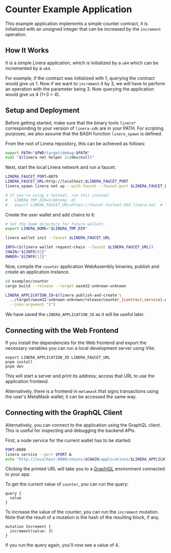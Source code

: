 # Counter Example Application

This example application implements a simple counter contract, it is initialized with an
unsigned integer that can be increased by the `increment` operation.

## How It Works

It is a simple Linera application, which is initialized by a `u64` which can be incremented
by a `u64`.

For example, if the contract was initialized with 1, querying the contract would give us 1. Now if we want to
`increment` it by 3, we will have to perform an operation with the parameter being 3. Now querying the
application would give us 4 (1+3 = 4).

## Setup and Deployment

Before getting started, make sure that the binary tools `linera*` corresponding to
your version of `linera-sdk` are in your PATH. For scripting purposes, we also assume
that the BASH function `linera_spawn` is defined.

From the root of Linera repository, this can be achieved as follows:

```bash
export PATH="$PWD/target/debug:$PATH"
eval "$(linera net helper 2>/dev/null)"
```

Next, start the local Linera network and run a faucet:

```bash
LINERA_FAUCET_PORT=8079
LINERA_FAUCET_URL=http://localhost:$LINERA_FAUCET_PORT
linera_spawn linera net up --with-faucet --faucet-port $LINERA_FAUCET_PORT

# If you're using a testnet, run this instead:
#   LINERA_TMP_DIR=$(mktemp -d)
#   export LINERA_FAUCET_URL=https://faucet.testnet-XXX.linera.net  # for some value XXX
```

Create the user wallet and add chains to it:

```bash
# Set the home directory for future wallets.
export LINERA_HOME="$LINERA_TMP_DIR"

linera wallet init --faucet $LINERA_FAUCET_URL

INFO=($(linera wallet request-chain --faucet $LINERA_FAUCET_URL))
CHAIN="${INFO[0]}"
OWNER="${INFO[1]}"
```

Now, compile the `counter` application WebAssembly binaries, publish and create an application instance.

```bash
cd examples/counter
cargo build --release --target wasm32-unknown-unknown

LINERA_APPLICATION_ID=$(linera publish-and-create \
  ../target/wasm32-unknown-unknown/release/counter_{contract,service}.wasm \
  --json-argument "1")
```

We have saved the `LINERA_APPLICATION_ID` as it will be useful later.

## Connecting with the Web Frontend

If you install the dependencies for the Web frontend and export the
necessary variables you can run a local development server using Vite:

```bash,ignore
export LINERA_APPLICATION_ID LINERA_FAUCET_URL
pnpm install
pnpm dev
```

This will start a server and print its address; access that URL to use
the application frontend.

Alternatively, there is a frontend in `metamask` that signs
transactions using the user's MetaMask wallet; it can be accessed the
same way.

## Connecting with the GraphQL Client

Alternatively, you can connect to the application using the GraphQL
client.  This is useful for inspecting and debugging the backend APIs.

First, a node service for the current wallet has to be started:

```bash
PORT=8080
linera service --port $PORT &
echo "http://localhost:8080/chains/$CHAIN/applications/$LINERA_APPLICATION_ID"
```

Clicking the printed URL will take you to a
[GraphiQL](https://www.gatsbyjs.com/docs/how-to/querying-data/running-queries-with-graphiql/)
environment connected to your app.

To get the current value of `counter`, you can run the query:

```gql,uri=http://localhost:8080/chains/$CHAIN/applications/$LINERA_APPLICATION_ID
query {
  value
}
```

To increase the value of the counter, you can run the `increment`
mutation. Note that the result of a mutation is the hash of the
resulting block, if any.

```gql,uri=http://localhost:8080/chains/$CHAIN/applications/$LINERA_APPLICATION_ID
mutation Increment {
  increment(value: 3)
}
```

If you run the query again, you'll now see a value of 4.
